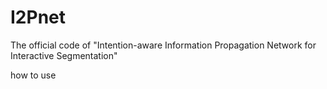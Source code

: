 # I2Pnet
The official code of "Intention-aware Information Propagation Network for Interactive Segmentation"

how to use
